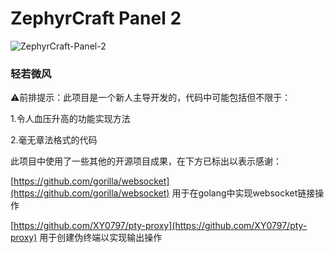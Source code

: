 # ZephyrCraft Panel 2 

![ZephyrCraft-Panel-2](https://socialify.git.ci/Litezero/ZephyrCraft-Panel-2/image?custom_description=%E4%BD%BF%E7%94%A8golang%26vue3%E5%BC%80%E5%8F%91%E7%9A%84Minecraft%E6%9C%8D%E5%8A%A1%E5%99%A8%E7%AE%A1%E7%90%86%E9%9D%A2%E6%9D%BF&description=1&font=Inter&forks=1&issues=1&logo=https%3A%2F%2Fimg.picui.cn%2Ffree%2F2025%2F07%2F03%2F6866409be3beb.png&name=1&owner=1&pattern=Circuit+Board&pulls=1&stargazers=1&theme=Auto)

### 轻若微风

⚠前排提示：此项目是一个新人主导开发的，代码中可能包括但不限于：

1.令人血压升高的功能实现方法

2.毫无章法格式的代码

此项目中使用了一些其他的开源项目成果，在下方已标出以表示感谢：

[https://github.com/gorilla/websocket](https://github.com/gorilla/websocket) 用于在golang中实现websocket链接操作

[https://github.com/XY0797/pty-proxy](https://github.com/XY0797/pty-proxy) 用于创建伪终端以实现输出操作
